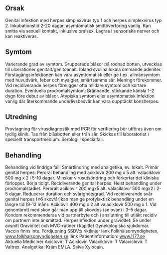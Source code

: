 ## Orsak

Genital infektion med herpes simplexvirus typ 1 och herpes simplexvirus typ 2. Inkubationstid 2-20 dagar, asymtomatisk smittöverföring vanlig. Kan smitta via sexuell kontakt, inklusive oralsex. Lagras i sensoriska nerver och kan reaktiveras.

## Symtom

Varierande grad av symtom. Grupperade blåsor på rodnad botten, utvecklas till ulcerationer genitalt/genitoanalt. Ibland svullna lokala ömmande adeniter. Förstagångsinfektionen kan vara asymtomatisk eller ge t.ex. allmänsymtom med huvudvärk, feber och myalgier, smärtsamma sår. Meningit förekommer. Vid recidiverande herpes föreligger ofta mildare symtom och kortare duration. Eventuella prodromalsymtom: Brännande, stickande känsla 1–2 dygn före debut av blåsor. Atypiska symtom eller asymtomatisk infektion vanlig där återkommande underlivsbesvär kan vara oupptäckt könsherpes.

## Utredning

Provtagning för virusdiagnostik med PCR för verifiering bör utföras även om tydlig klinik. Tas från blåsbotten eller från sår. Skickas till laboratoriet i speciellt transportmedium. Serologi i specialfall.

## Behandling

Behandling vid lindriga fall: Smärtlindring med analgetika, ev. lokalt.
Primär genital herpes: Peroral behandling med aciklovir 200 mg x 5 alt. valaciklovir 500 mg x 2 i 5-10 dagar. Minskar virusutsöndring och förkortar det kliniska förloppet. Börja tidigt.
Recidiverande genital herpes: Helst behandling under prodromalstadiet. Peroralt aciklovir 200 mgx5 alt. valaciklovir 500 mgx2 i 2-5 dagar. Reducerar duration och svårighetsgrad.
Vid recidiverande svår genital herpes (≥6 skov/år)kan man ge profylaktisk behandling under en längre tid (9-12 mån): Aciklovir 400 mg x 2 alt valaciklovir 500 mg x 1. Vid genombrott med skov går man upp till skovdos (se ovan) i 3–5 dagar.
Kondom rekommenderas vid partnerbyte och i anslutning till utläkt recidiv om partnern inte är smittad.
Herpesinfektion under graviditet: Se under avsnitt Graviditet och MVC-rutiner i kapitlet Gynekologiska sjukdomar. Vaccin finns inte.
Fördjupning
SSDV:s riktlinjer länk
Folkhälsomyndigheten, www.folkhalsomyndigheten.se länk
Patientinformation: www.1177.se
Aktuella Mediciner
Aciclovir: T Aciklovir.
Valaciklovir: T Valaciclovir. T Valtrex.
Analgetika: Kräm EMLA. Salva Xylocain.

